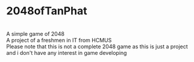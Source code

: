 # 2048ofTanPhat
<br />A simple game of 2048
<br />A project of a freshmen in IT from HCMUS
<br />Please note that this is not a complete 2048 game as this is just a project and i don't have any interest in game developing
